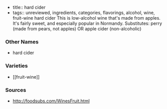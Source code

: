 - title:: hard cider
- tags:: unreviewed, ingredients, categories, flavorings, alcohol, wine, fruit-wine
hard cider This is low-alcohol wine that's made from apples. It's fairly sweet, and especially popular in Normandy. Substitutes: perry (made from pears, not apples) OR apple cider (non-alcoholic)

### Other Names

* hard cider

### Varieties

* [[fruit-wine]]

### Sources
* http://foodsubs.com/WinesFruit.html
